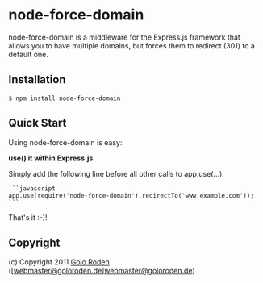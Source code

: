 # node-force-domain

node-force-domain is a middleware for the Express.js framework that allows you to have multiple domains, but forces them to redirect (301) to a default one.

## Installation

    $ npm install node-force-domain

## Quick Start

Using node-force-domain is easy:

**use() it within Express.js**

Simply add the following line before all other calls to app.use(...):

    ```javascript
    app.use(require('node-force-domain').redirectTo('www.example.com'));
    ```
That's it :-)!

## Copyright

(c) Copyright 2011 [Golo Roden](http://www.goloroden.de) ([webmaster@goloroden.de]webmaster@goloroden.de)
